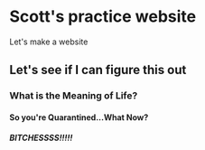 # Scott's practice website
Let's make a website
## Let's see if I can figure this out

### What is the Meaning of Life?


#### So you're Quarantined...What Now?



##### BITCHESSSS!!!!!
